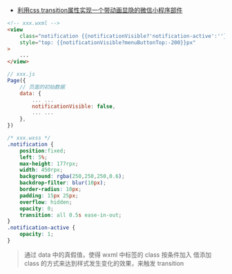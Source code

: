 - [利用css transition属性实现一个带动画显隐的微信小程序部件](https://blog.csdn.net/weixin_42338390/article/details/80643875)

```html
<!-- xxx.wxml -->
<view 
    class="notification {{notificationVisible?'notification-active':''}}"
    style="top: {{notificationVisible?menuButtonTop:-200}}px"
>
    ...
</view>
```

```js
// xxx.js
Page({
	// 页面的初始数据
	data: {
		... ...
		notificationVisible: false,
		... ...
	},
})
```

```css
/* xxx.wxss */
.notification {
    position:fixed;
    left: 5%;
    max-height: 177rpx;
    width: 450rpx;
    background: rgba(250,250,250,0.6);
	backdrop-filter: blur(10px);
    border-radius: 10px;
    padding: 15px 25px;
    overflow: hidden;
    opacity: 0;
    transition: all 0.5s ease-in-out;
}
.notification-active {
    opacity: 1;
}
```

> 通过 data 中的真假值，使得 wxml 中标签的 class 按条件加入
> 借添加 class 的方式来达到样式发生变化的效果，来触发 transition